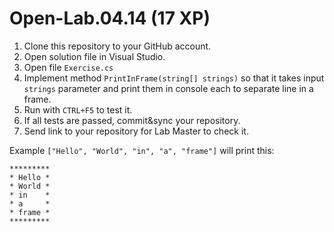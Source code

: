 # Open-Lab.04.14 (17 XP)

1. Clone this repository to your GitHub account.
2. Open solution file in Visual Studio.
3. Open file `Exercise.cs`
4. Implement method `PrintInFrame(string[] strings)` so that it takes input `strings` parameter and print them in console each to separate line in a frame. 
5. Run with `CTRL+F5` to test it.
6. If all tests are passed, commit&sync your repository.
7. Send link to your repository for Lab Master to check it.

Example `["Hello", "World", "in", "a", "frame"]` will print this:
````
*********  
* Hello *  
* World *  
* in    *  
* a     *  
* frame *  
*********  
````

